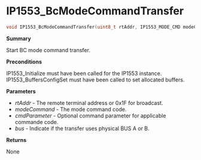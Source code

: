 # IP1553_BcModeCommandTransfer

```c
void IP1553_BcModeCommandTransfer(uint8_t rtAddr, IP1553_MODE_CMD modeCommand, uint16_t cmdParameter, IP1553_BUS bus )
```

**Summary**

Start BC mode command transfer.

**Preconditions**

IP1553_Initialize must have been called for the IP1553 instance.
IP1553_BuffersConfigSet must have been called to set allocated buffers.

**Parameters**

* *rtAddr* - The remote terminal address or 0x1F for broadcast.
* *modeCommand* - The mode command code.
* *cmdParameter* - Optional command parameter for applicable commande code.
* *bus* - Indicate if the transfer uses physical BUS A or B.

**Returns**

None

